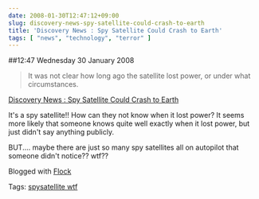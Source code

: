 ```yaml
---
date: 2008-01-30T12:47:12+09:00
slug: discovery-news-spy-satellite-could-crash-to-earth
title: 'Discovery News : Spy Satellite Could Crash to Earth'
tags: [ "news", "technology", "terror" ]
---
```


##12:47 Wednesday 30 January 2008

> It was not clear how long ago the satellite lost power, or under what circumstances.

[Discovery News : Spy Satellite Could Crash to Earth](https://dsc.discovery.com/news/2008/01/28/spy-satellite-earth.html)


It's a spy satellite!! How can they not know when it lost power? It seems more likely that someone knows quite well exactly when it lost power, but just didn't say anything publicly.

BUT.... maybe there are just so many spy satellites all on autopilot that someone didn't notice?? wtf??

Blogged with [Flock](https://www.flock.com/blogged-with-flock)

Tags: [spysatellite wtf](https://technorati.com/tag/spysatellite%20wtf)
